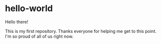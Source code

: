 # hello-world

Hello there!

This is my first repository.  Thanks everyone for helping me get to this point.  I'm so proud of all of us right now.
